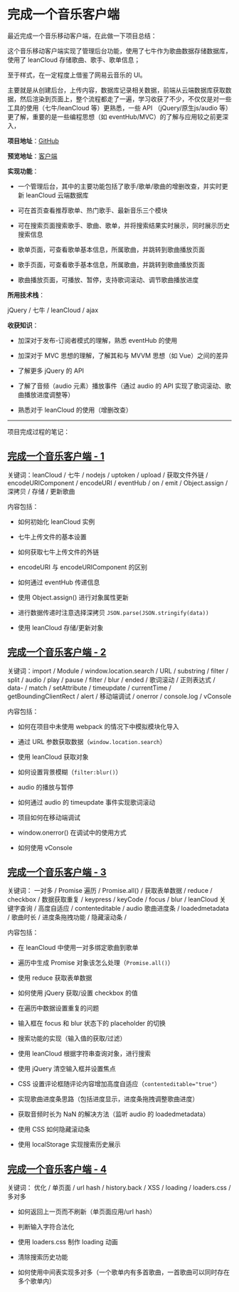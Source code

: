 # 完成一个音乐客户端

最近完成一个音乐移动客户端，在此做一下项目总结：

这个音乐移动客户端实现了管理后台功能，使用了七牛作为歌曲数据存储数据库，使用了 leanCloud 存储歌曲、歌手、歌单信息；

至于样式，在一定程度上借鉴了网易云音乐的 UI。

主要就是从创建后台，上传内容，数据库记录相关数据，前端从云端数据库获取数据，然后渲染到页面上，整个流程都走了一遍，学习收获了不少，不仅仅是对一些工具的使用（七牛/leanCloud 等）更熟悉，一些 API （jQuery/原生js/audio 等）更了解，重要的是一些编程思想（如 eventHub/MVC）的了解与应用较之前更深入，

**项目地址**：[GitHub](https://github.com/no1harm/Neteasy-music-demo)

**预览地址**：[客户端](x)

**实现功能**：

- 一个管理后台，其中的主要功能包括了歌手/歌单/歌曲的增删改查，并实时更新 leanCloud 云端数据库

- 可在首页查看推荐歌单、热门歌手、最新音乐三个模块

- 可在搜索页面搜索歌手、歌曲、歌单，并将搜索结果实时展示，同时展示历史搜索信息

- 歌单页面，可查看歌单基本信息，所属歌曲，并跳转到歌曲播放页面

- 歌手页面，可查看歌手基本信息，所属歌曲，并跳转到歌曲播放页面

- 歌曲播放页面，可播放、暂停，支持歌词滚动、调节歌曲播放进度

**所用技术栈**：

jQuery / 七牛 / leanCloud / ajax

**收获知识**：

- 加深对于发布-订阅者模式的理解，熟悉 eventHub 的使用

- 加深对于 MVC 思想的理解，了解其和与 MVVM 思想（如 Vue）之间的差异

- 了解更多 jQuery 的 API

- 了解了音频（audio 元素）播放事件（通过 audio 的 API 实现了歌词滚动、歌曲播放进度调整等）

- 熟悉对于 leanCloud 的使用（增删改查）

---

项目完成过程的笔记：

## [完成一个音乐客户端 - 1](https://github.com/no1harm/Neteasy-music-demo/blob/master/docs/1-1.md)

关键词：leanCloud / 七牛 / nodejs / uptoken / upload / 获取文件外链 / encodeURIComponent / encodeURI / eventHub / on / emit / Object.assign / 深拷贝 / 存储 / 更新歌曲

内容包括：

- 如何初始化 leanCloud 实例

- 七牛上传文件的基本设置

- 如何获取七牛上传文件的外链

- encodeURI 与 encodeURIComponent 的区别

- 如何通过 eventHub 传递信息

- 使用 Object.assign() 进行对象属性更新

- 进行数据传递时注意选择深拷贝 `JSON.parse(JSON.stringify(data))`

- 使用 leanCloud 存储/更新对象

## [完成一个音乐客户端 - 2](https://github.com/no1harm/Neteasy-music-demo/blob/master/docs/1-2.md)

关键词：import / Module / window.location.search / URL / substring / filter / split / audio / play / pause / filter / blur / ended / 歌词滚动 / 正则表达式 / data- / match / setAttribute / timeupdate / currentTime / getBoundingClientRect / alert / 移动端调试 / onerror / console.log / vConsole

内容包括：

- 如何在项目中未使用 webpack 的情况下中模拟模块化导入

- 通过 URL 参数获取数据（`window.location.search`）

- 使用 leanCloud 获取对象

- 如何设置背景模糊（`filter:blur()`）

- audio 的播放与暂停

- 如何通过 audio 的 timeupdate 事件实现歌词滚动

- 项目如何在移动端调试

- window.onerror() 在调试中的使用方式

- 如何使用 vConsole

## [完成一个音乐客户端 - 3](https://github.com/no1harm/Neteasy-music-demo/blob/master/docs/1-3.md)

关键词： 一对多 / Promise 遍历 / Promise.all() / 获取表单数据 / reduce / checkbox / 数据获取重复 / keypress / keyCode / focus / blur / leanCloud 关键字查询 / 高度自适应 / contenteditable / audio 歌曲进度条 / loadedmetadata / 歌曲时长 / 进度条拖拽功能 / 隐藏滚动条 /

内容包括：

- 在 leanCloud 中使用一对多绑定歌曲到歌单

- 遍历中生成 Promise 对象该怎么处理（`Promise.all()`）

- 使用 reduce 获取表单数据

- 如何使用 jQuery 获取/设置 checkbox 的值

- 在遍历中数据设置重复的问题

- 输入框在 focus 和 blur 状态下的 placeholder 的切换

- 搜索功能的实现（输入值的获取/过滤）

- 使用 leanCloud 根据字符串查询对象，进行搜索

- 使用 jQuery 清空输入框并设置焦点

- CSS 设置评论框随评论内容增加高度自适应（`contenteditable="true"`）

- 实现歌曲进度条思路（包括进度显示，进度条拖拽调整歌曲进度）

- 获取音频时长为 NaN 的解决方法（监听 audio 的 loadedmetadata）

- 使用 CSS 如何隐藏滚动条

- 使用 localStorage 实现搜索历史展示

## [完成一个音乐客户端 - 4](https://github.com/no1harm/Neteasy-music-demo/blob/master/docs/1-2.md)

关键词： 优化 / 单页面 / url hash / history.back / XSS / loading / loaders.css / 多对多

- 如何返回上一页而不刷新（单页面应用/url hash）

- 判断输入字符合法化

- 使用 loaders.css 制作 loading 动画

- 清除搜索历史功能

- 如何使用中间表实现多对多（一个歌单内有多首歌曲，一首歌曲可以同时存在多个歌单内）
